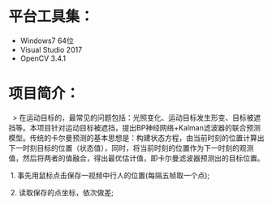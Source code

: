 # 平台工具集：
- Windows7 64位
- Visual Studio 2017
- OpenCV 3.4.1

# 项目简介：
   > 在运动目标的，最常见的问题包括：光照变化、运动目标发生形变、目标被遮挡等。本项目针对运动目标被遮挡，提出BP神经网络+Kalman滤波器的联合预测模型。传统的卡尔曼预测的基本思想是：构建状态方程，由当前时刻的位置计算出下一时刻目标的位置（状态值），同时，将当前时刻的位置作为下一时刻的观测值，然后将两者的值融合，得出最优估计值，即卡尔曼滤波器预测出的目标位置。



  1. 事先用鼠标点击保存一视频中行人的位置(每隔五帧取一个点);
  
  2. 读取保存的点坐标，依次做差;
  
